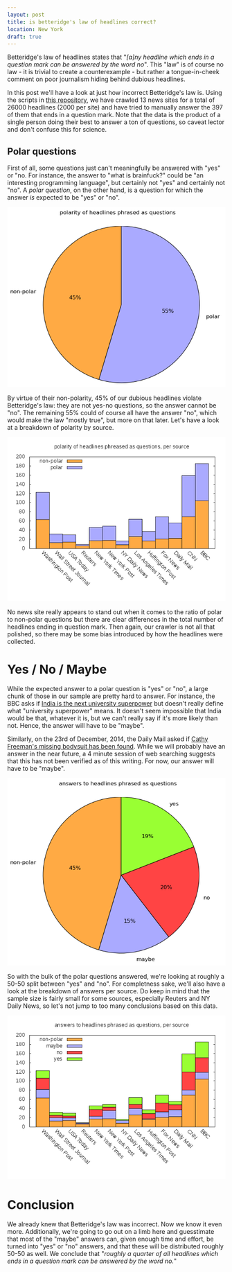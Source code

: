 ```yaml
---
layout: post
title: is betteridge's law of headlines correct?
location: New York
draft: true
---
```


Betteridge's law of headlines states that "*[a]ny headline which ends
in a question mark can be answered by the word no*". This "law" is of
course no law - it is trivial to create a counterexample - but rather
a tongue-in-cheek comment on poor journalism hiding behind dubious
headlines.

In this post we'll have a look at just how incorrect Betteridge's law
is. Using the scripts in [this
repository](https://github.com/matslina/betteridgeslaw), we have
crawled 13 news sites for a total of 26000 headlines (2000 per site)
and have tried to manually answer the 397 of them that ends in a
question mark. Note that the data is the product of a single person
doing their best to answer a ton of questions, so caveat lector and
don't confuse this for science.

Polar questions
---------------

First of all, some questions just can't meaningfully be answered with
"yes" or "no.  For instance, the answer to "what is brainfuck?" could
be "an interesting programming language", but certainly not "yes" and
certainly not "no". A *polar question*, on the other hand, is a
question for which the answer *is* expected to be "yes" or "no".

![polarity image](/img/betteridge_polarity_pie.png)

By virtue of their non-polarity, 45% of our dubious headlines violate
Betteridge's law: they are not yes-no questions, so the answer cannot
be "no". The remaining 55% could of course all have the answer "no",
which would make the law "mostly true", but more on that later. Let's
have a look at a breakdown of polarity by source.

![polarity image](/img/betteridge_polarity_stack.png)

No news site really appears to stand out when it comes to the ratio of
polar to non-polar questions but there are clear differences in the
total number of headlines ending in question mark. Then again, our
crawler is not all that polished, so there may be some bias introduced
by how the headlines were collected.

Yes / No / Maybe
================

While the expected answer to a polar question is "yes" or "no", a
large chunk of those in our sample are pretty hard to answer. For
instance, the BBC asks if [India is the next university
superpower](http://www.bbc.com/news/business-12597815) but doesn't
really define what "university superpower" means. It doesn't seem
impossible that India would be that, whatever it is, but we can't
really say if it's more likely than not. Hence, the answer will have
to be "maybe".

Similarly, on the 23rd of December, 2014, the Daily Mail asked if
[Cathy Freeman's missing bodysuit has been
found](http://www.dailymail.co.uk/sport/othersports/article-2885773/Cathy-Freeman-s-missing-bodysuit-Sydney-2000-Olympic-Games-anonymously-handed-original.html).
While we will probably have an answer in the near future, a 4 minute
session of web searching suggests that this has not been verified as
of this writing. For now, our answer will have to be "maybe".

![polarity image](/img/betteridge_answer_pie.png)

So with the bulk of the polar questions answered, we're looking at
roughly a 50-50 split between "yes" and "no". For completness sake,
we'll also have a look at the breakdown of answers per source. Do keep
in mind that the sample size is fairly small for some sources,
especially Reuters and NY Daily News, so let's not jump to too many
conclusions based on this data.


![polarity image](/img/betteridge_answer_stack.png)


Conclusion
==========

We already knew that Betteridge's law was incorrect. Now we know it
even more. Additionally, we're going to go out on a limb here and
guesstimate that most of the "maybe" answers can, given enough time
and effort, be turned into "yes" or "no" answers, and that these will
be distributed roughly 50-50 as well. We conclude that "*roughly a
quarter of all headlines which ends in a question mark can be answered
by the word no.*"
